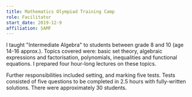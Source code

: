 ```yaml
---
title: Mathematics Olympiad Training Camp
role: Facilitator
start_date: 2019-12-9
affiliation: SAMF
---
```


I taught "Intermediate Algebra" to students between grade 8 and 10 (age 14-16 approx.).
Topics covered were: basic set theory, algebraic expressions and factorisation, polynomials, inequalities and functional equations.
I prepared four hour-long lectures on these topics. 

Further responsibilities included setting, and marking five tests.
Tests consisted of five questions to be completed in 2.5 hours with fully-written solutions.
There were approximately 30 students.